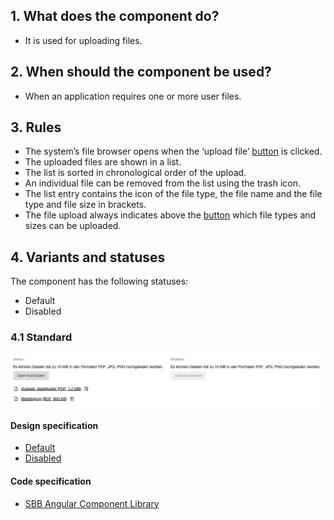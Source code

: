 ## 1. What does the component do? 
* It is used for uploading files.


## 2. When should the component be used? 
* When an application requires one or more user files.


## 3. Rules 
* The system’s file browser opens when the ‘upload file’ [button](https://digital.sbb.ch/en/webapps/components/button) is clicked.
* The uploaded files are shown in a list.
* The list is sorted in chronological order of the upload.
* An individual file can be removed from the list using the trash icon.
* The list entry contains the icon of the file type, the file name and the file type and file size in brackets.
* The file upload always indicates above the [button](https://digital.sbb.ch/en/webapps/components/button) which file types and sizes can be uploaded.


## 4. Variants and statuses
The component has the following statuses:
* Default
* Disabled

### 4.1 Standard
![Image of the file selection component](https://raw.githubusercontent.com/sbb-design-systems/design-system-webapp-documentation/master/documentation/components/fileselector/images/fileselector_default.png 'class: image')

#### Design specification
* [Default](https://www.sketch.com/s/58b25e4c-bf9c-4f74-973f-503538fcbea2/a/47o5Wx#Inspector)
* [Disabled](https://www.sketch.com/s/58b25e4c-bf9c-4f74-973f-503538fcbea2/a/e0ldDz#Inspector)

#### Code specification
* [SBB Angular Component Library](https://sbb-angular.app.sbb.ch/business/components/file-selector)
